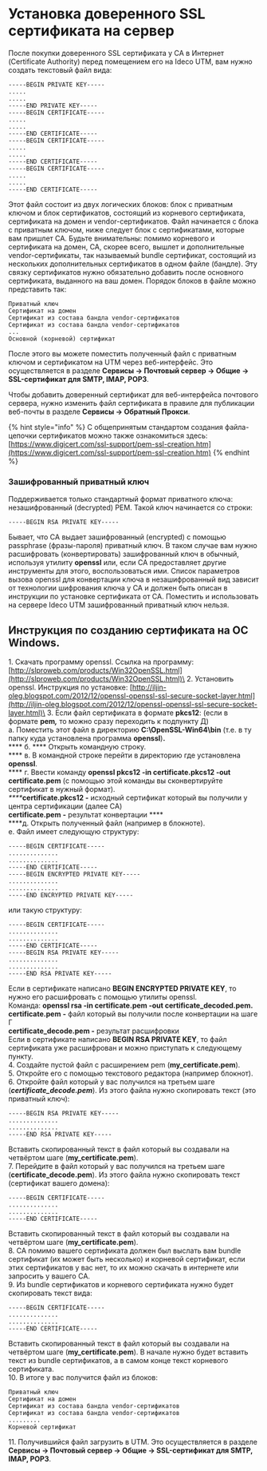 # Установка доверенного SSL сертификата на сервер

После покупки доверенного SSL сертификата у CA в Интернет (Certificate Authority) перед помещением его на Ideco UTM, вам нужно создать текстовый файл вида:

```
-----BEGIN PRIVATE KEY-----
.....
.....
-----END PRIVATE KEY-----
-----BEGIN CERTIFICATE-----
.....
.....
-----END CERTIFICATE-----
-----BEGIN CERTIFICATE-----
.....
.....
-----END CERTIFICATE-----
-----BEGIN CERTIFICATE-----
.....
.....
-----END CERTIFICATE-----
```

Этот файл состоит из двух логических блоков: блок с приватным ключом и блок сертификатов, состоящий из корневого сертификата, сертификата на домен и vendor-сертификатов. Файл начинается с блока с приватным ключом, ниже следует блок с сертификатами, которые вам пришлет CA. Будьте внимательны: помимо корневого и сертификата на домен, CA, скорее всего, вышлет и дополнительные vendor-сертификаты, так называемый bundle сертификат, состоящий из нескольких дополнительных сертификатов в одном файле (бандле). Эту связку сертификатов нужно обязательно добавить после основного сертификата, выданного на ваш домен. Порядок блоков в файле можно представить так:

```
Приватный ключ
Сертификат на домен
Сертификат из состава бандла vendor-сертификатов
Сертификат из состава бандла vendor-сертификатов
...
Основной (корневой) сертификат
```

После этого вы можете поместить полученный файл с приватным ключом и сертификатом на UTM через веб-интерфейс. Это осуществляется в разделе **Сервисы -> Почтовый сервер -> Общие -> SSL-сертификат для SMTP, IMAP, POP3**.

Чтобы добавить доверенный сертификат для веб-интерфейса почтового сервера, нужно изменить файл сертификата в правиле для публикации веб-почты в разделе **Сервисы -> Обратный Прокси**.

{% hint style="info" %}
С общепринятым стандартом создания файла-цепочки сертификатов можно также ознакомиться здесь: [https://www.digicert.com/ssl-support/pem-ssl-creation.htm](https://www.digicert.com/ssl-support/pem-ssl-creation.htm)
{% endhint %}

### Зашифрованный приватный ключ

Поддерживается только стандартный формат приватного ключа: незашифрованный (decrypted) PEM. Такой ключ начинается со строки:

```
-----BEGIN RSA PRIVATE KEY-----
```

Бывает, что CA выдает зашифрованный (encrypted) с помощью passphrase (фразы-пароля) приватный ключ. В таком случае вам нужно расшифровать (конвертировать) зашифрованный ключ в обычный, используя утилиту **openssl** или, если CA предоставляет другие инструменты для этого, воспользоваться ими. Список параметров вызова openssl для конвертации ключа в незашифрованный вид зависит от технологии шифрования ключа у CA и должен быть описан в инструкции по установке сертификата от CA. Поместить и использовать на сервере Ideco UTM зашифрованный приватный ключ нельзя.

## Инструкция по созданию сертификата на OC Windows.

1\. Скачать программу openssl. Ссылка на программу: [http://slproweb.com/products/Win32OpenSSL.html](http://slproweb.com/products/Win32OpenSSL.html)\
2\. Установить openssl. Инструкция по установке: [http://iljin-oleg.blogspot.com/2012/12/openssl-openssl-ssl-secure-socket-layer.html](http://iljin-oleg.blogspot.com/2012/12/openssl-openssl-ssl-secure-socket-layer.html)\
3\. Если файл сертификата в формате **pkcs12**: (если в формате **pem**_**,**_ то можно сразу переходить к подпункту Д)\
а. Поместить этот файл в директорию **C:\OpenSSL-Win64\bin** (т.е. в ту папку куда установлена программа **openssl**)**.**  \
**** б. **** Открыть командную строку.\
&#x20;**** в. В командной строке перейти в директорию где установлена **openssl**.\
&#x20;**** г. Ввести команду **openssl pkcs12 -in certificate.pkcs12 -out certificate.pem** (с помощью этой команды вы сконвертируйте сертификат в нужный формат). \
_****_**certificate.pkcs12 -** исходный сертификат который вы получили у центра сертификации (далее CA)\
**certificate.pem** **-** результат конвертации  ****  \
****д. Открыть полученный файл (например в блокноте).\
е. Файл имеет следующую структуру:

```
-----BEGIN CERTIFICATE-----
..............
..............
-----END CERTIFICATE-----
-----BEGIN ENCRYPTED PRIVATE KEY-----
..............
..............
-----END ENCRYPTED PRIVATE KEY-----
```

&#x20;или такую структуру:

```
-----BEGIN CERTIFICATE-----
..............
..............
-----END CERTIFICATE-----
-----BEGIN RSA PRIVATE KEY-----
..............
..............
-----END RSA PRIVATE KEY-----
```

Если в сертификате написано **BEGIN ENCRYPTED PRIVATE KEY**, то нужно его расшифровать с помощью утилиты openssl.\
Команда: **openssl rsa -in certificate.pem -out certificate\_decoded.pem.**\
**certificate.pem** **-** файл который вы получили после конвертации на шаге Г\
**certificate\_decode.pem -** результат раcшифровки\
Если в сертификате написано **BEGIN RSA PRIVATE KEY**, то файл сертификата уже расшифрован и можно приступать к следующему пункту.\
4\. Создайте пустой файл с расширением pem (**my\_certificate.pem**).\
5\. Откройте его с помощью текстового редактора (например блокнот).\
6\. Откройте файл который у вас получился на третьем шаге (_**certificate\_decode.pem**_). Из этого файла нужно скопировать текст (это приватный ключ):

```
-----BEGIN RSA PRIVATE KEY-----
..............
..............
-----END RSA PRIVATE KEY-----
```

Вставить скопированный текст в файл который вы создавали на четвёртом шаге (**my\_certificate.pem**).\
7\. Перейдите в файл который у вас получился на третьем шаге (**certificate\_decode.pem**). Из этого файла нужно скопировать текст (сертификат вашего домена):

```
-----BEGIN CERTIFICATE-----
..............
..............
-----END CERTIFICATE-----
```

Вставить скопированный текст в файл который вы создавали на четвёртом шаге (**my\_certificate.pem**).\
8\. CA помимо вашего сертификата должен был выслать вам bundle сертификат (их может быть несколько) и корневой сертификат, если этих сертификатов у вас нет, то их можно скачать в интернете или запросить у вашего CA.\
9\. Из bundle сертификатов и корневого сертификата нужно будет скопировать текст вида:

```
-----BEGIN CERTIFICATE-----
..............
..............
-----END CERTIFICATE-----
```

Вставить скопированный текст в файл который вы создавали на четвёртом шаге (**my\_certificate.pem**). В начале нужно будет вставить текст из bundle сертификатов, а в самом конце текст корневого сертификата.\
10\. В итоге у вас получится файл из блоков:

```
Приватный ключ
Сертификат на домен
Сертификат из состава бандла vendor-сертификатов
Сертификат из состава бандла vendor-сертификатов
.........
Корневой сертификат
```

11\. Получившийся файл загрузить в UTM. Это осуществляется в разделе **Сервисы -> Почтовый сервер -> Общие -> SSL-сертификат для SMTP, IMAP, POP3**.
